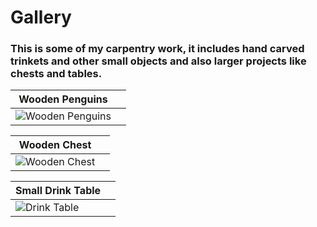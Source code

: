 # Gallery

### This is some of my carpentry work, it includes hand carved trinkets and other small objects and also larger projects like chests and tables.      

| Wooden Penguins      |  |
| ----------- | ----------- |
| ![Wooden Penguins](https://i.pinimg.com/originals/db/08/6a/db086a8808a8efd27260ae691b249d3b.jpg)      |       |

| Wooden Chest |  |
| --- | ----------- |
| ![Wooden Chest](https://preview.redd.it/j7oxwb18qrd31.jpg?width=960&amp;crop=smart&amp;auto=webp&amp;s=d5694098ce33d7e45f2c3997d1bf29a98865e12d) |  |

| Small Drink Table |  |
| --- | ----------- |
|![Drink Table](https://preview.redd.it/ufpm0k0vr8m91.jpg?width=640&amp;crop=smart&amp;auto=webp&amp;s=b9f654d1d75f50c968c2045b574915e3f1c8c744)|  |